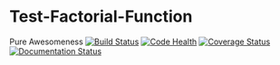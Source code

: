 # Test-Factorial-Function
Pure Awesomeness
[![Build Status](https://travis-ci.org/diagonalizable/Test-Factorial-Function.svg?branch=master)](https://travis-ci.org/diagonalizable/Test-Factorial-Function)
[![Code Health](https://landscape.io/github/diagonalizable/Test-Factorial-Function/master/landscape.svg?style=flat)](https://landscape.io/github/diagonalizable/Test-Factorial-Function/master)
[![Coverage Status](https://coveralls.io/repos/github/diagonalizable/Test-Factorial-Function/badge.svg?branch=master)](https://coveralls.io/github/diagonalizable/Test-Factorial-Function?branch=master)
[![Documentation Status](https://readthedocs.org/projects/test-factorial-function/badge/?version=latest)](http://test-factorial-function.readthedocs.org/en/latest/?badge=latest)
